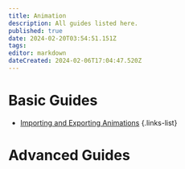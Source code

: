 ```yaml
---
title: Animation
description: All guides listed here.
published: true
date: 2024-02-20T03:54:51.151Z
tags: 
editor: markdown
dateCreated: 2024-02-06T17:04:47.520Z
---
```


# Basic Guides
- [Importing and Exporting Animations](/specific-guide/animation/Importing-and-Exporting-Animation)
{.links-list}


# Advanced Guides


